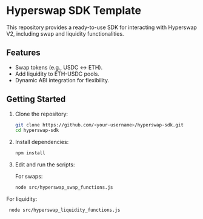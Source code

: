 # Hyperswap SDK Template

This repository provides a ready-to-use SDK for interacting with Hyperswap V2, including swap and liquidity functionalities.

## Features
- Swap tokens (e.g., USDC ↔ ETH).
- Add liquidity to ETH-USDC pools.
- Dynamic ABI integration for flexibility.


## Getting Started

1. Clone the repository:
   ```bash
   git clone https://github.com/<your-username>/hyperswap-sdk.git
   cd hyperswap-sdk

2. Install dependencies:
   ```bash
   npm install
   
3. Edit and run the scripts:
   
	For swaps:
      ```bash
   node src/hyperswap_swap_functions.js

For liquidity: 
 ```bash
  node src/hyperswap_liquidity_functions.js
